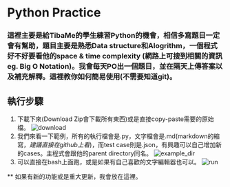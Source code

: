 # Python Practice

### 這裡主要是給TibaMe的學生練習Python的機會，相信多寫題目一定會有幫助，題目主要是熟悉Data structure和Alogrithm，一個程式好不好要看他的space & time complexity (網路上可搜到相關的資訊 eg. Big O Notation)。我會每天PO出一個題目，並在隔天上傳答案以及補充解釋。這裡教你如何簡易使用(不需要知道git)。

## 執行步驟
1. 下載下來(Download Zip會下載所有東西)或是直接copy-paste需要的原始檔。
  ![download](https://i.ibb.co/m08GsKG/Screen-Shot-2020-07-29-at-3-01-07-PM.png)
2. 我們來看一下範例，所有的執行檔會是.py，文字檔會是.md(markdown的縮寫，*建議直接在github上看*)，而test case則是.json，有興趣可以自己增加新的cases。主程式會跟他的parent directory同名。
  ![example_dir](https://i.ibb.co/FB1N8J7/Screen-Shot-2020-07-29-at-3-35-15-PM.png)
3. 可以直接在bash上面跑，或是如果有自己喜歡的文字編輯器也可以。
  ![run](https://i.ibb.co/3vhRnJX/Screen-Shot-2020-07-29-at-3-51-45-PM.png)

** 如果有新的功能或是重大更新，我會放在這裡。
